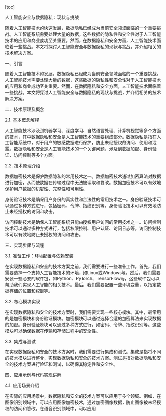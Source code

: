 
[toc]                    
                
                
人工智能安全与数据隐私：现状与挑战

随着人工智能技术的快速发展，数据隐私已经成为当前安全领域面临的一个重要挑战。人工智能系统需要处理大量的数据，这些数据的隐私性和安全性对于人工智能技术的应用和商业成功至关重要。然而，在数据隐私和安全方面，人工智能技术面临着一些挑战。本文将探讨人工智能安全与数据隐私的现状与挑战，并介绍相关的技术解决方案。

一、引言

随着人工智能技术的发展，数据隐私已经成为当前安全领域面临的一个重要挑战。人工智能技术需要处理大量的数据，这些数据的隐私性和安全性对于人工智能技术的应用和商业成功至关重要。然而，在数据隐私和安全方面，人工智能技术面临着一些挑战。本文将探讨人工智能安全与数据隐私的现状与挑战，并介绍相关的技术解决方案。

二、技术原理及概念

2.1. 基本概念解释

人工智能技术涉及到机器学习、深度学习、自然语言处理、计算机视觉等多个方面的技术，其中数据隐私和安全是人工智能技术的重要组成部分。数据隐私是指在人工智能系统中，对于用户的敏感数据进行保护，防止未经授权的访问、使用和泄露。数据隐私和安全是人工智能技术的一个关键问题，涉及到数据加密、身份验证、访问控制等多个方面。

2.2. 技术原理介绍

数据加密技术是保护数据隐私的常用技术之一。数据加密技术通过加密算法对数据进行加密，从而使数据在传输过程中无法被读取和篡改。数据加密技术可以有效地保护用户数据的机密性、完整性和可用性。

身份验证技术是确保用户身份的真实性和合法性的常用技术之一。身份验证技术可以通过多种方式进行，包括密码、令牌、指纹识别等。身份验证技术可以有效地防止未经授权的访问和攻击。

访问控制技术是确保人工智能系统只能由授权用户访问的常用技术之一。访问控制技术可以通过多种方式进行，包括权限控制、用户认证、访问日志等。访问控制技术可以有效地防止未授权的访问和攻击。

三、实现步骤与流程

3.1. 准备工作：环境配置与依赖安装

在实现数据隐私和安全的技术方案之前，我们需要进行一些准备工作。首先，我们需要选择一个支持人工智能技术的环境，如Linux或Windows等。然后，我们需要安装一些必要的软件包，如Python、PyTorch、TensorFlow等，这些软件包可以帮助我们实现人工智能的相关技术。最后，我们需要配置一些环境变量，以指定数据存储的位置和权限等。

3.2. 核心模块实现

在实现数据隐私和安全的技术方案时，我们需要实现一些核心模块。其中，最常用的是加密模块和身份验证模块。加密模块可以通过选择合适的加密算法来实现数据的加密。身份验证模块可以通过多种方式进行，如密码、令牌、指纹识别等。这些模块可以确保数据在传输和存储过程中的安全性。

3.3. 集成与测试

在实现数据隐私和安全的技术方案时，我们需要进行集成和测试。集成是指将不同的技术模块进行整合，实现数据隐私和安全的技术方案。测试是指对数据隐私和安全的技术方案进行验证和测试，以确保其稳定性和安全性。

四、应用示例与代码实现讲解

4.1. 应用场景介绍

在实际的应用场景中，数据隐私和安全的技术方案可以应用于多个领域。例如，在图像识别领域中，可以应用图像加密技术，通过加密图像数据，防止图像被未经授权的访问和篡改。在语音识别领域中，可以应用


